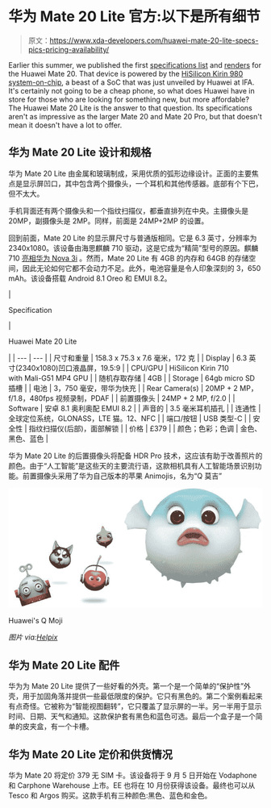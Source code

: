 # 华为 Mate 20 Lite 官方:以下是所有细节

> 原文：<https://www.xda-developers.com/huawei-mate-20-lite-specs-pics-pricing-availability/>

Earlier this summer, we published the first [specifications list](https://www.xda-developers.com/huawei-mate-20-specifications-features-rumor/) and [renders](https://www.xda-developers.com/huawei-mate-20-notch-render-specifications/) for the Huawei Mate 20. That device is powered by the [HiSilicon Kirin 980 system-on-chip](https://www.xda-developers.com/hisilicon-kirin-980-honor-magic-2-huawei-mate-20-pro/), a beast of a SoC that was just unveiled by Huawei at IFA. It's certainly not going to be a cheap phone, so what does Huawei have in store for those who are looking for something new, but more affordable? The Huawei Mate 20 Lite is the answer to that question. Its specifications aren't as impressive as the larger Mate 20 and Mate 20 Pro, but that doesn't mean it doesn't have a lot to offer.

## 华为 Mate 20 Lite 设计和规格

华为 Mate 20 Lite 由金属和玻璃制成，采用优质的弧形边缘设计。正面的主要焦点是显示屏凹口，其中包含两个摄像头，一个耳机和其他传感器。底部有个下巴，但不太大。

手机背面还有两个摄像头和一个指纹扫描仪，都垂直排列在中央。主摄像头是 20MP，副摄像头是 2MP。同样，前面是 24MP+2MP 的设置。

回到前面，Mate 20 Lite 的显示屏尺寸与普通版相同。它是 6.3 英寸，分辨率为 2340x1080。该设备由海思麒麟 710 驱动，这是它成为“精简”型号的原因。麒麟 710 [亮相华为 Nova 3i](https://www.xda-developers.com/huawei-nova-3i-kirin-710-launch/) 。然而，Mate 20 Lite 有 4GB 的内存和 64GB 的存储空间，因此无论如何它都不会动力不足。此外，电池容量是令人印象深刻的 3，650 mAh。该设备搭载 Android 8.1 Oreo 和 EMUI 8.2。

| 

Specification

 | 

Huawei Mate 20 Lite

 |
| --- | --- |
| 尺寸和重量 | 158.3 x 75.3 x 7.6 毫米，172 克 |
| Display | 6.3 英寸(2340x1080)凹口液晶屏，19.5:9 |
| CPU/GPU | HiSilicon Kirin 710 with Mali-G51 MP4 GPU |
| 随机存取存储 | 4GB |
| Storage | 64gb micro SD 插槽 |
| 电池 | 3，750 毫安，带华为快充 |
| Rear Camera(s) | 20MP + 2 MP，f/1.8，480fps 视频录制，PDAF |
| 前置摄像头 | 24MP + 2 MP, f/2.0 |
| Software | 安卓 8.1 奥利奥配 EMUI 8.2 |
| 声音的 | 3.5 毫米耳机插孔 |
| 连通性 | 全球定位系统，GLONASS，LTE 猫。12、NFC |
| 端口/按钮 | USB 类型-C |
| 安全性 | 指纹扫描仪(后部)，面部解锁 |
| 价格 | £379 |
| 颜色；色彩；色调 | 金色、黑色、蓝色 |

华为 Mate 20 Lite 的后置摄像头将配备 HDR Pro 技术，这应该有助于改善照片的颜色。由于“人工智能”是这些天的主要流行语，这款相机具有人工智能场景识别功能。前置摄像头采用了华为自己版本的苹果 Animojis，名为“Q 莫吉”

 <picture>![Huawei Mate 20 Lite](img/f9fa915a19b9cdb01988971f9d01c5c8.png)</picture> 

Huawei's Q Moji

*图片 via:[Helpix](http://helpix.ru/news/201808/201013-pojavilis_oficialnye_dannye_po_huawei_maimang_7_huawei_mate_20_lite/)*

## 华为 Mate 20 Lite 配件

华为为 Mate 20 Lite 提供了一些好看的外壳。第一个是一个简单的“保护性”外壳，用于加固角落并提供一些最低限度的保护。它只有黑色的。第二个案例看起来有点奇怪。它被称为“智能视图翻转”，它只覆盖了显示屏的一半。另一半用于显示时间、日期、天气和通知。这款保护套有黑色和蓝色可选。最后一个盒子是一个简单的皮夹盒，有一个卡槽。

## 华为 Mate 20 Lite 定价和供货情况

华为 Mate 20 将定价 379 无 SIM 卡。该设备将于 9 月 5 日开始在 Vodaphone 和 Carphone Warehouse 上市。EE 也将在 10 月份获得该设备。最终也可以从 Tesco 和 Argos 购买。这款手机有三种颜色:黑色、蓝色和金色。
